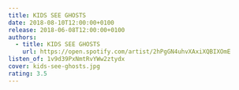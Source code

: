 ```yaml
---
title: KIDS SEE GHOSTS
date: 2018-08-10T12:00:00+0100
release: 2018-06-08T12:00:00+0100
authors:
  - title: KIDS SEE GHOSTS
    url: https://open.spotify.com/artist/2hPgGN4uhvXAxiXQBIXOmE
listen_of: 1v9d39PxNmtRvYWw2ztydx
cover: kids-see-ghosts.jpg
rating: 3.5
---
```


